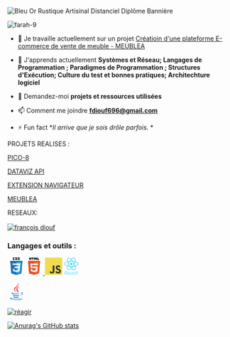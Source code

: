 ![Bleu Or Rustique Artisinal Distanciel Diplôme Bannière](https://github.com/farah-9/farah-9/assets/119256395/f11b91a3-5cd0-4ffa-a96e-c5587f1fab1d)

<p align="left"> <img src="https://komarev.com/ghpvc/?username=farah-9&label=Profile%20views&color=0e75b6&style=flat" alt="farah-9" /> </p>

- 🔭 Je travaille actuellement sur un projet [Créatioin d'une plateforme E-commerce de vente de meuble - MEUBLEA](https://github.com/farah-9/projet-collectif---plateforme-de-vente-de-meubles-meublea)

- 🌱 J'apprends actuellement **Systèmes et Réseau; Langages de Programmation ; Paradigmes de Programmation ; Structures d'Exécution; Culture du test et bonnes pratiques; Architechture logiciel**

- 💬 Demandez-moi **projets et ressources utilisées**

- 📫 Comment me joindre **fdiouf696@gmail.com**

- ⚡ Fun fact **Il arrive que je sois drôle parfois.* *

PROJETS REALISES : 

[PICO-8](https://github.com/farah-9/projet-collectif---pico8-les-twix-piou)

[DATAVIZ API](https://github.com/farah-9/projet-collectif---dataviz-api-agathe-francois-marion)

[EXTENSION NAVIGATEUR](https://github.com/farah-9/projet-collectif---extension-chrome-team-aissata-elsa-francois-seb)

[MEUBLEA](https://github.com/farah-9/projet-collectif---plateforme-de-vente-de-meubles-meublea)

RESEAUX:

<a href="https://www.linkedin.com/in/fran%C3%A7ois-diouf/" target="blank"><img align="center" src="https://raw.githubusercontent.com/rahuldkjain/github-profile-readme-generator/master/src/images/icons/Social/linked-in-alt.svg" alt="françois diouf" height="30" width="40" /></a></p>
<h3 align="left">Langages et outils :</h3>
<p align="left"> <a href="https://www.w3schools.com/css/"target="_blank" rel="noreferrer"><img src="https://raw.githubusercontent.com/devicons/devicon/master/icons/css3/css3-original-wordmark.svg" alt="css3" width="40"height="40"/></a><a href="https://www.w3.org/html/" target="_blank"rel="noreferrer"><img src="https://raw.githubusercontent.com/devicons/devicon/master/icons/html5/html5-original-wordmark.svg" alt="html5" width="40" height="40"/></a><a href="https://developer.mozilla.org/en-US/docs/Web/JavaScript" cible ="_blank" rel="noreferrer"> <img src="https://raw.githubusercontent.com/devicons/devicon/master/icons/javascript/javascript-original.svg" alt="javascript" width="40" height="40"/ ></a><a href="https://reactjs.org/"target="_blank"rel="noreferrer"><img src="https://raw.githubusercontent.com/devicons/devicon/master/icons/react/react-original-wordmark.svg" alt="réagir" width="40" height="40"/></a></p><a href="https://reactjs.org/" target="_blank" rel="noreferrer"> </a></p><img src="https://raw.githubusercontent.com/devicons/devicon/master/icons/java/java-original.svg" alt="réagir" width="40" height="40"/></a></p><a href="https://www.java.com/fr/download/help/whatis_java.html" target="_blank" rel="noreferrer"> <img src="https://restez-curieux.ovh/wp-content/uploads/2023/05/python.png" alt="réagir" width="40" height="40"/></a></p><a href="https://www.python.org/" target="_blank" rel="noreferrer"> 


[![Anurag's GitHub stats](https://github-readme-stats.vercel.app/api?username=farah-9)](https://github.com/anuraghazra/github-readme-stats)
